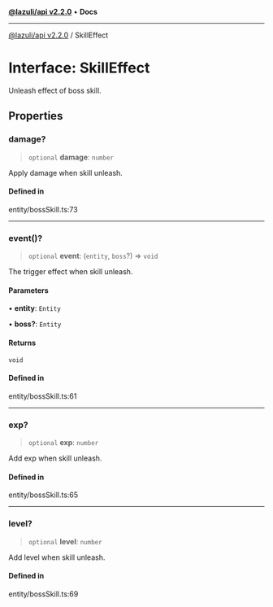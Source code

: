 [**@lazuli/api v2.2.0**](../README.md) • **Docs**

***

[@lazuli/api v2.2.0](../globals.md) / SkillEffect

# Interface: SkillEffect

Unleash effect of boss skill.

## Properties

### damage?

> `optional` **damage**: `number`

Apply damage when skill unleash.

#### Defined in

entity/bossSkill.ts:73

***

### event()?

> `optional` **event**: (`entity`, `boss`?) => `void`

The trigger effect when skill unleash.

#### Parameters

• **entity**: `Entity`

• **boss?**: `Entity`

#### Returns

`void`

#### Defined in

entity/bossSkill.ts:61

***

### exp?

> `optional` **exp**: `number`

Add exp when skill unleash.

#### Defined in

entity/bossSkill.ts:65

***

### level?

> `optional` **level**: `number`

Add level when skill unleash.

#### Defined in

entity/bossSkill.ts:69
